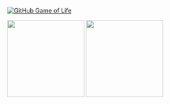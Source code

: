[![GitHub Game of Life](https://github4life.herokuapp.com/sponege.gif)](https://github4life.herokuapp.com/sponege)
<p>
  <img height="180em" src="https://github-readme-stats.vercel.app/api?username=sponege&theme=tokyonight" />
  <img height="180em" src="https://github-readme-stats-eight-theta.vercel.app/api/top-langs/?username=sponege&layout=compact&exclude_lang=ruby&theme=tokyonight" />
</p>
